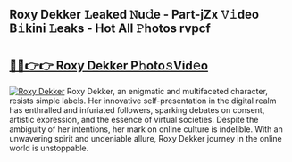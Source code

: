 ## Roxy Dekker 𝙻eaked 𝙽u𝚍e - Part-jZx 𝚅𝚒deo B𝚒kini 𝙻eaks - Hot All 𝙿hotos rvpcf

# <h2><a href="http://ld4dr8.urlbe.top/?page=Roxy+Dekker">🔗🔗👉👉 Roxy Dekker P𝚑oto𝚜Vid𝚎o</a></h2>

[![Roxy Dekker](https://i.imgur.com/eBuTRDB.gif)](http://ld4dr8.urlbe.top/?page=Roxy+Dekker)
Roxy Dekker, an enigmatic and multifaceted character, resists simple labels. Her innovative self-presentation in the digital realm has enthralled and infuriated followers, sparking debates on consent, artistic expression, and the essence of virtual societies. Despite the ambiguity of her intentions, her mark on online culture is indelible. With an unwavering spirit and undeniable allure, Roxy Dekker journey in the online world is unstoppable.

